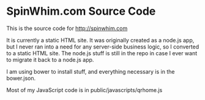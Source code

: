 # SpinWhim.com Source Code

This is the source code for <http://spinwhim.com>

It is currently a static HTML site. It was originally created as a node.js app, but I never ran into a need for any server-side business logic, so I converted to a static HTML site. The node.js stuff is still in the repo in case I ever want to migrate it back to a node.js app.

I am using bower to install stuff, and everything necessary is in the bower.json.

Most of my JavaScript code is in public/javascripts/qrhome.js